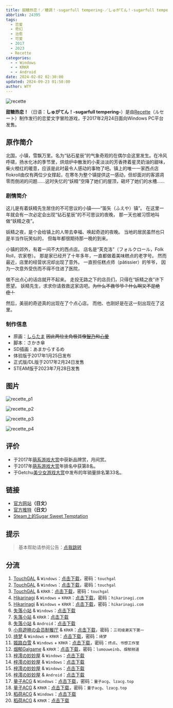 ```yaml
---
title: 甜糖热恋！／糖调！-sugarfull tempering-／しゅがてん！-sugarfull tempering-
abbrlink: 24395
tags:
  - 恋爱
  - 奇幻
  - 治愈
  - 可爱
  - 2017
  - 2023
  - Recette
categories:
  - - Windows
  - - KRKR
  - - Android
date: 2024-02-02 02:30:00
updated: 2024-09-23 01:50:00
author: WTY
---
```


![recette](https://static.saop.cc/vns/img/recette.webp)

**甜糖热恋！**（日语：**しゅがてん！-sugarfull tempering-**）是由[Recette](https://zh.moegirl.org.cn/Recette)（ルセート）制作发行的恋爱文字冒险游戏，于2017年2月24日面向Windows PC平台发售。

<!-- more -->

## 原作简介

北国，小镇，雪飘万里。名为“钻石星辰”的气象奇观的在偶尔会这里发生。在冷风呼啸，扬水化冰的季节里，烘焙炉中散发的小麦淡淡的芳香搀着星灵奶油的甜味，柴火橙红的暖意，应该是此时最令人感动的事物了吧。镇上的唯一一家西点店flokroll由仅有两位少女撑起，在寒冬为整个镇提供这一感动，但却面对的客源凋零而倒闭的问题……这时失忆的“妖精”空降了她们的屋顶，砸坏了她们的水槽……

### 剧情简介

这儿是有着妖精先生居住的不可思议的小镇——“笛矢（ふえや）镇”。
在这里一年就会有一次必定会出现“钻石星辰”的不可思议的夜晚，
那一天也被习惯地叫做“妖精之夜”。

妖精之夜，是个会给镇上的人带去幸福、唤起奇迹的夜晚。
当地的居民虽然也只是半当作玩笑似的，
但每年都很期待那一晚的到来。

小镇的郊外，有着一间不大的西点店。
店名是“芙克洛”（フォルクロール，Folk Roll，农家卷）。
那是家已经开了十年多年，一直都做着美味糕点的老字号。
然而最近，店里的经营状况却出现了意外。
一直担任糕点师（pâtissier）的爷爷，
因为一次意外受伤而不得不住进了医院，

做不出点心的话店就开不起来。
走投无路之下的店员们，只得在“妖精之夜”许下愿望。
妖精先生，求求你请救救这家店吧。~~为什么不救爷爷？什么啊又不是绝症！~~

然后，美丽的奇迹真的出现在了个点心店。
而他、也刚好是在这一刻出现在了这里。

### 制作信息

- 原画：[しらたま](https://zh.moegirl.org.cn/白玉) ~~因此两位主角极其像[智乃](https://zh.moegirl.org.cn/香风智乃)和[心爱](https://zh.moegirl.org.cn/保登心爱)~~
- 脚本：さかき傘
- SD插画：あまからするめ
- 体验版于2017年1月25日发布
- 正式版/DL版于2017年2月24日发售
- STEAM版于2023年7月28日发售

## 图片

![recette_p1](https://static.saop.cc/vns/img/recette_p1.webp)

![recette_p2](https://static.saop.cc/vns/img/recette_p2.webp)

![recette_p3](https://static.saop.cc/vns/img/recette_p3.webp)

![recette_p4](https://static.saop.cc/vns/img/recette_p4.webp)

## 评价

- 于2017年[萌系游戏大赏](https://zh.moegirl.org.cn/萌系游戏大赏)中获新品牌赏，月间赏。
- 于2017年[萌系游戏大赏](https://zh.moegirl.org.cn/萌系游戏大赏)年排名中获第8名。
- 于Getchu[美少女游戏大赏](https://zh.moegirl.org.cn/美少女游戏大赏)中发布的年销量排名第33名。

## 链接

- [官方网站](http://recette.clearrave.co.jp/index.html)**（日文）**
- [官方推特](https://twitter.com/info_recette)**（日文）**
- [Steam上的Sugar Sweet Temptation](https://store.steampowered.com/app/2374590/Sugar_Sweet_Temptation/)

## 提示

> 基本帮助请参阅公告：[点我跳转](/p/announcement/)

## 分流

1. [TouchGAL](https://touchgal.net/) & `Windows`：[点击下载](https://pan.touchgal.net/s/Zl9Sa)，密码：`touchgal`
2. [TouchGAL](https://touchgal.net/) & `Windows`：[点击下载](https://pan.touchgal.net/s/5wjIE)，密码：`touchgal`
3. [TouchGAL](https://touchgal.net/) & `KRKR`：[点击下载](https://pan.touchgal.net/s/NP5TO)，密码：`touchgal`
4. [Hikarinagi](https://www.hikarinagi.com/) & `Windows` + `KRKR`：[点击下载](https://pan.himoe.uk/s/36ruJ)，密码：`hikarinagi.com`
5. [Hikarinagi](https://www.hikarinagi.com/) & `Windows` + `KRKR`：[点击下载](https://pan.himoe.uk/s/6827tA)，密码：`hikarinagi.com`
6. [失落小站](https://www.shinnku.com/) & `Windows`：[点击下载](https://www.shinnku.com/api/download/zd/1001-1500/[170224][Recette]%20%E3%81%97%E3%82%85%E3%81%8C%E3%81%A6%E3%82%93%EF%BC%81-sugarfull%20tempering-%20[%E7%B3%96%E8%B0%83!].rar)
7. [失落小站](https://www.shinnku.com/) & `KRKR`：[点击下载](https://www.shinnku.com/api/download/0/krkr/%E7%B3%96%E8%B0%83.7z)
8. [失落小站](https://www.shinnku.com/) & `Android`：[点击下载](https://www.shinnku.com/api/download/0/apk/%E5%86%B7%E7%8B%90/1500-2000/1555-%E7%B3%96%E8%B0%83.apk)
9. [小鳥遊暁の会员制餐厅](https://t-satoru.top/) & `KRKR`：[点击下载](https://pan.t-satoru.top/d/ode5/Galgames/%E3%80%90%E8%87%AA%E5%B0%81%E5%8C%85%E3%80%91%E5%8E%9F%E5%88%9B%E4%BD%9C%E5%93%81/%E7%B3%96%E8%B0%83/KR_%E5%B8%8C%E6%9C%88%E5%AD%A6%E9%99%A2_%E7%B3%96%E8%B0%83_od.rar)，密码：`三司绫濑天下第一`
10. [绮梦](https://acgs.one/) & `Windows` + `KRKR`：[点击下载](https://acgs.one/game/415.html)，密码：`绮梦`
11. [姬路白雪](https://jlbx.xyz/) & `Windows` + `KRKR`：[点击下载](https://pan.jlbx.xyz/?s=%E7%B3%96%E8%B0%83)，密码：`终点`、`书想工作室`
12. [烟郁Galgame](https://yanyugal.top/) & `KRKR`：[点击下载](https://yanyugal.top/d/disk1/%E5%B0%8F%E5%B0%8F%E7%9A%84%E5%88%86%E4%BA%AB%EF%BC%88PC%EF%BC%86%E5%AE%89%E5%8D%93%EF%BC%89/%E5%AE%89%E5%8D%93/krkr/%E7%B3%96%E8%B0%83.7z)，密码：`lumouweinb`、`烟郁频道`
13. [梓澪の妙妙屋](https://zi0.cc/) & `Windows`：[点击下载](https://zi0.cc/d/%60%E3%80%90%E5%90%88%E9%9B%86%E7%B3%BB%E5%88%97%E3%80%91/%E5%8D%97%2BGalGame%E6%B1%89%E5%8C%96%E5%8C%BA%E5%85%A8%E5%8C%BA%E8%B5%84%E6%BA%90%E5%A4%87%E4%BB%BD/1/20/%5BRecette%5D%20%E3%81%97%E3%82%85%E3%81%8C%E3%81%A6%E3%82%93%EF%BC%81-sugarfull%20tempering-%20%20%E7%94%9C%E7%B3%96%E7%83%AD%E6%81%8B%20%E6%B1%89%E5%8C%96%E7%A1%AC%E7%9B%98%E7%89%88%5B%E5%AE%98%E6%96%B9%E4%B8%AD%E6%96%87%5D%5B3.13G%5D%5BBDOD%5D.zip?sign=Mpd1MfHGcFXmBsvn1m5okr5BhYDsR812sSLnY0QKl5Y=:0)
14. [梓澪の妙妙屋](https://zi0.cc/) & `Windows`：[点击下载](https://zi0.cc/d/%60%E3%80%90%E5%90%88%E9%9B%86%E7%B3%BB%E5%88%97%E3%80%91/%E6%B1%89%E5%8C%96galgame%E4%BC%9A%E7%A4%BE%E5%90%88%E9%9B%86/%E6%B1%89%E5%8C%96%E4%BC%9A%E7%A4%BE%E5%90%88%E9%9B%86%E9%83%A8%E5%88%86%20part6/Clear%20Rave/%E5%85%B6%E4%BB%96%E6%B1%89%E5%8C%96%E7%89%88/%5B170224%5D%5BRecette%5D%20%E3%81%97%E3%82%85%E3%81%8C%E3%81%A6%E3%82%93%EF%BC%81-sugarfull%20tempering-%20%5B%E7%B3%96%E8%B0%83!%5D.rar?sign=LSZIFn9EFevCDem70b81nuWbS0h2g-b4Sgd5gR3EIFA=:0)
15. [梓澪の妙妙屋](https://zi0.cc/) & `Windows`：[点击下载](https://zi0.cc/d/%60%E3%80%90%E5%90%88%E9%9B%86%E7%B3%BB%E5%88%97%E3%80%91/%E5%8D%97%2BGalGame%E6%B1%89%E5%8C%96%E5%8C%BA%E5%85%A8%E5%8C%BA%E8%B5%84%E6%BA%90%E5%A4%87%E4%BB%BD/1/20/%5BRecette%5D%20%E3%81%97%E3%82%85%E3%81%8C%E3%81%A6%E3%82%93%EF%BC%81-sugarfull%20tempering-%20%20%E7%B3%96%E8%B0%83%EF%BC%81V1.10%E6%B1%89%E5%8C%96%E7%A1%AC%E7%9B%98%E7%89%88%5B%E5%B8%8C%E6%9C%88%E5%AD%A6%E5%9B%AD%E6%B1%89%E5%8C%96%E7%BB%84%5D.zip?sign=YgEhkf0fAGUawQhCxRlHuWsL5uybvKYQQyYt3NPf3Ic=:0)
16. [梓澪の妙妙屋](https://zi0.cc/) & `Android`：[点击下载](https://zi0.cc/d/%60%E3%80%90%E5%BD%92%20%E6%A1%A3%E3%80%91/%E3%80%90%E5%AE%89%E5%8D%93%E5%90%88%E9%9B%86%E3%80%91/025/%E7%B3%96%E8%B0%83.apk?sign=O3o6KNTcSjlSVpKy67rV1WBqPiySUJ2xQJw2Uj5NMek=:0)
17. [量子ACG](https://lzacg.org/) & `Windows`：[点击下载](https://lzacg.org/529)，密码：`量子acg`、`lzacg.top`
18. [量子ACG](https://lzacg.org/) & `KRKR`：[点击下载](https://lzacg.org/3439)，密码：`量子acg`、`lzacg.top`
19. [稻荷ACG](https://amoebi.com/) & `Windows`：[点击下载](https://sakustar.com/art/944)
20. [稻荷ACG](https://amoebi.com/) & `KRKR`：[点击下载](https://sakustar.com/art/11086)
